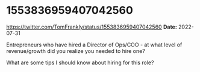 # 1553836959407042560
https://twitter.com/TomFrankly/status/1553836959407042560
**Date:** 2022-07-31

Entrepreneurs who have hired a Director of Ops/COO - at what level of revenue/growth did you realize you needed to hire one?

What are some tips I should know about hiring for this role?
